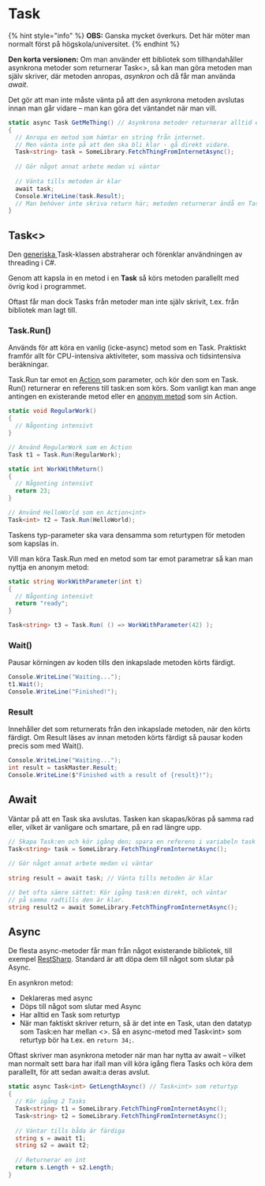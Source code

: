 # Task

{% hint style="info" %}
**OBS:** Ganska mycket överkurs. Det här möter man normalt först på högskola/universitet.
{% endhint %}

**Den korta versionen:** Om man använder ett bibliotek som tillhandahåller asynkrona metoder som returnerar Task<>, så kan man göra metoden man själv skriver, där metoden anropas, _asynkron_ och då får man använda _await_.

Det gör att man inte måste vänta på att den asynkrona metoden avslutas innan man går vidare – man kan göra det väntandet när man vill.

```csharp
static async Task GetMeThing() // Asynkrona metoder returnerar alltid en Task
{
  // Anropa en metod som hämtar en string från internet.
  // Men vänta inte på att den ska bli klar - gå direkt vidare.
  Task<string> task = SomeLibrary.FetchThingFromInternetAsync();
  
  // Gör något annat arbete medan vi väntar
  
  // Vänta tills metoden är klar
  await task;
  Console.WriteLine(task.Result);
  // Man behöver inte skriva return här; metoden returnerar ändå en Task
}
```

## Task<>

Den [generiska ](../../klasser-och-objektorientering/generiska-klasser.md)Task-klassen abstraherar och förenklar användningen av threading i C#.&#x20;

Genom att kapsla in en metod i en **Task** så körs metoden parallellt med övrig kod i programmet.

Oftast får man dock Tasks från metoder man inte själv skrivit, t.ex. från bibliotek man lagt till.

### Task.Run()

Används för att köra en vanlig (icke-async) metod som en Task. Praktiskt framför allt för CPU-intensiva aktiviteter, som massiva och tidsintensiva beräkningar.

Task.Run tar emot en [Action ](../../grundlaeggande/delegates.md#h.p\_qt3arehin8yt)som parameter, och kör den som en Task. Run() returnerar en referens till task:en som körs. Som vanligt kan man ange antingen en existerande metod eller en [anonym metod](../../grundlaeggande/delegates.md#anonyma-metoder-i-delegatvariabler) som sin Action.

```csharp
static void RegularWork()
{
  // Någonting intensivt
}

// Använd RegularWork som en Action
Task t1 = Task.Run(RegularWork);
```

```csharp
static int WorkWithReturn()
{
  // Någonting intensivt
  return 23;
}

// Använd HelloWorld som en Action<int>
Task<int> t2 = Task.Run(HelloWorld);
```

Taskens typ-parameter ska vara densamma som returtypen för metoden som kapslas in.

Vill man köra Task.Run med en metod som tar emot parametrar så kan man nyttja en anonym metod:

```csharp
static string WorkWithParameter(int t)
{
  // Någonting intensivt
  return "ready";
}

Task<string> t3 = Task.Run( () => WorkWithParameter(42) );
```

### Wait()

Pausar körningen av koden tills den inkapslade metoden körts färdigt.

```csharp
Console.WriteLine("Waiting...");
t1.Wait();
Console.WriteLine("Finished!");
```

### Result

Innehåller det som returnerats från den inkapslade metoden, när den körts färdigt. Om Result läses av innan metoden körts färdigt så pausar koden precis som med Wait().

```csharp
Console.WriteLine("Waiting...");
int result = taskMaster.Result;
Console.WriteLine($"Finished with a result of {result}!");
```

## Await

Väntar på att en Task ska avslutas. Tasken kan skapas/köras på samma rad eller, vilket är vanligare och smartare, på en rad längre upp.

```csharp
// Skapa Task:en och kör igång den; spara en referens i variabeln task
Task<string> task = SomeLibrary.FetchThingFromInternetAsync();
  
// Gör något annat arbete medan vi väntar
  
string result = await task; // Vänta tills metoden är klar

// Det ofta sämre sättet: Kör igång task:en direkt, och väntar 
// på samma radtills den är klar.
string result2 = await SomeLibrary.FetchThingFromInternetAsync();
```

## Async

De flesta async-metoder får man från något existerande bibliotek, till exempel [RestSharp](broken-reference). Standard är att döpa dem till något som slutar på Async.

En asynkron metod:

* Deklareras med async
* Döps till något som slutar med Async
* Har alltid en Task som returtyp
* När man faktiskt skriver return, så är det inte en Task, utan den datatyp som Task:en har mellan <>. Så en async-metod med Task\<int> som returtyp bör ha t.ex. en `return 34;`.

Oftast skriver man asynkrona metoder när man har nytta av await – vilket man normalt sett bara har ifall man vill köra igång flera Tasks och köra dem parallellt, för att sedan await:a deras avslut.

```csharp
static async Task<int> GetLengthAsync() // Task<int> som returtyp
{
  // Kör igång 2 Tasks
  Task<string> t1 = SomeLibrary.FetchThingFromInternetAsync(); 
  Task<string> t2 = SomeLibrary.FetchThingFromInternetAsync(); 
  
  // Väntar tills båda är färdiga
  string s = await t1;
  string s2 = await t2;
  
  // Returnerar en int
  return s.Length + s2.Length;
}
```

